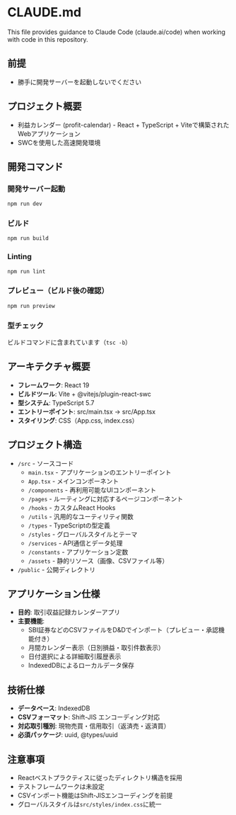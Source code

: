 # CLAUDE.md

This file provides guidance to Claude Code (claude.ai/code) when working with code in this repository.

## 前提
- 勝手に開発サーバーを起動しないでください

## プロジェクト概要
- 利益カレンダー (profit-calendar) - React + TypeScript + Viteで構築されたWebアプリケーション
- SWCを使用した高速開発環境

## 開発コマンド

### 開発サーバー起動
```bash
npm run dev
```

### ビルド
```bash
npm run build
```

### Linting
```bash
npm run lint
```

### プレビュー（ビルド後の確認）
```bash
npm run preview
```

### 型チェック
ビルドコマンドに含まれています（`tsc -b`）

## アーキテクチャ概要
- **フレームワーク**: React 19
- **ビルドツール**: Vite + @vitejs/plugin-react-swc
- **型システム**: TypeScript 5.7
- **エントリーポイント**: src/main.tsx → src/App.tsx
- **スタイリング**: CSS（App.css, index.css）

## プロジェクト構造
- `/src` - ソースコード
  - `main.tsx` - アプリケーションのエントリーポイント
  - `App.tsx` - メインコンポーネント
  - `/components` - 再利用可能なUIコンポーネント
  - `/pages` - ルーティングに対応するページコンポーネント
  - `/hooks` - カスタムReact Hooks
  - `/utils` - 汎用的なユーティリティ関数
  - `/types` - TypeScriptの型定義
  - `/styles` - グローバルスタイルとテーマ
  - `/services` - API通信とデータ処理
  - `/constants` - アプリケーション定数
  - `/assets` - 静的リソース（画像、CSVファイル等）
- `/public` - 公開ディレクトリ

## アプリケーション仕様
- **目的**: 取引収益記録カレンダーアプリ
- **主要機能**:
  - SBI証券などのCSVファイルをD&Dでインポート（プレビュー・承認機能付き）
  - 月間カレンダー表示（日別損益・取引件数表示）
  - 日付選択による詳細取引履歴表示
  - IndexedDBによるローカルデータ保存

## 技術仕様
- **データベース**: IndexedDB
- **CSVフォーマット**: Shift-JIS エンコーディング対応
- **対応取引種別**: 現物売買・信用取引（返済売・返済買）
- **必須パッケージ**: uuid, @types/uuid

## 注意事項
- Reactベストプラクティスに従ったディレクトリ構造を採用
- テストフレームワークは未設定
- CSVインポート機能はShift-JISエンコーディングを前提
- グローバルスタイルは`src/styles/index.css`に統一